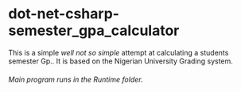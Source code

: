 # dot-net-csharp-semester_gpa_calculator
<p>
This is a simple <em>well not so simple</em> attempt at calculating a students semester Gp.. 
It is based on the Nigerian University Grading system. 

<h6>Main program runs in the Runtime folder.</h6>
</p>
